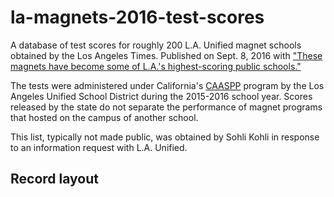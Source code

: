 # la-magnets-2016-test-scores

A database of test scores for roughly 200 L.A. Unified magnet schools obtained by the Los Angeles Times. Published on
Sept. 8, 2016 with ["These magnets have become some of L.A.'s highest-scoring public schools."](http://www.latimes.com/projects/la-me-edu-magnet-test-scores-2016/)

The tests were administered under California's [CAASPP](http://www.caaspp.org/) program by the Los Angeles Unified School District during the 2015-2016 school year. Scores
released by the state do not separate the performance of magnet programs that hosted on the campus of another school.

This list, typically not made public, was obtained by Sohli Kohli in response to an information request with L.A. Unified.

## Record layout
